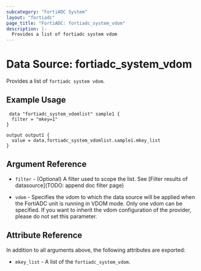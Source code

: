 ```yaml
---
subcategory: "FortiADC System"
layout: "fortiadc"
page_title: "FortiADC: fortiadc_system_vdom"
description: |-
  Provides a list of fortiadc system vdom
---
```


# Data Source: fortiadc_system_vdom
Provides a list of `fortiadc system vdom`.

## Example Usage

```hcl
 data "fortiadc_system_vdomlist" sample1 {
  filter = "mkey=1"
}

output output1 {
  value = data.fortiadc_system_vdomlist.sample1.mkey_list
}
```

## Argument Reference

* `filter` - (Optional) A filter used to scope the list. See [Filter results of datasource](TODO: append doc filter page)

* `vdom` - Specifies the vdom to which the data source will be applied when the FortiADC unit is running in VDOM mode. Only one vdom can be specified. If you want to inherit the vdom configuration of the provider, please do not set this parameter.

## Attribute Reference

In addition to all arguments above, the following attributes are exported:

* `mkey_list` -  A list of the `fortiadc_system_vdom`.
